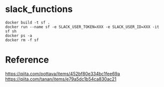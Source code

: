 # slack_functions

```
docker build -t sf .
docker run --name sf -e SLACK_USER_TOKEN=XXX -e SLACK_USER_ID=XXX -it sf sh
docker ps -a
docker rm -f sf
```

# Reference

https://qiita.com/pottava/items/452bf80e334bc1fee69a  
https://qiita.com/tanan/items/e79a5dc1b54ca830ac21  

